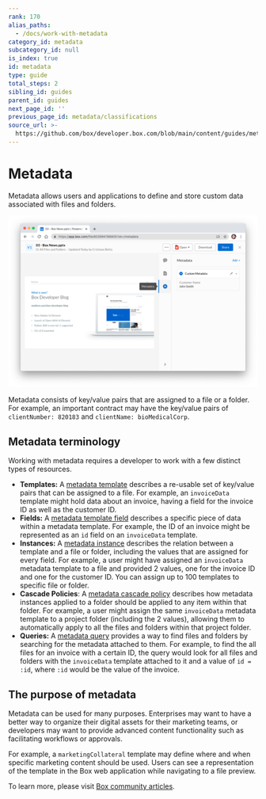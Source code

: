 ```yaml
---
rank: 170
alias_paths:
  - /docs/work-with-metadata
category_id: metadata
subcategory_id: null
is_index: true
id: metadata
type: guide
total_steps: 2
sibling_id: guides
parent_id: guides
next_page_id: ''
previous_page_id: metadata/classifications
source_url: >-
  https://github.com/box/developer.box.com/blob/main/content/guides/metadata/0-index.md
---
```

# Metadata

Metadata allows users and applications to define and store custom data
associated with files and folders.

<ImageFrame border center>

![String field](./metadata-example.png)

</ImageFrame>

Metadata consists of key/value pairs that are assigned to a file or a folder.
For example, an important contract may have the key/value pairs of
`clientNumber: 820183` and `clientName: bioMedicalCorp`.

## Metadata terminology

Working with metadata requires a developer to work with a few
distinct types of resources.

* **Templates:**  A [metadata template][template] describes a re-usable set of key/value pairs that can be assigned to a file. For example, an `invoiceData` template might hold data about an invoice, having a field for the invoice ID as well as the customer ID.
* **Fields:**  A [metadata template field][field] describes a specific piece of data within a metadata template. For example, the ID of an invoice might be represented as an `id` field on an `invoiceData` template.
* **Instances:** A [metadata instance][instance] describes the relation between a template and a file or folder, including the values that are assigned for every field. For example, a user might have assigned an `invoiceData` metadata template to a file and provided 2 values, one for the invoice ID and one for the customer ID. You can assign up to 100 templates to specific file or folder.
* **Cascade Policies**: A [metadata cascade policy][cascade] describes how metadata instances applied to a folder should be applied to any item within that folder. For example, a user might assign the same `invoiceData` metadata template to a project folder (including the 2 values), allowing them to automatically apply to all the files and folders within that project folder.
* **Queries:** A [metadata query][query] provides a way to find files and folders by searching for the metadata attached to them. For example, to find the all files for an invoice with a certain ID, the query would look for all files and folders with the `invoiceData` template attached to it and a value of `id = :id`, where `:id` would be the value of the invoice.

## The purpose of metadata

Metadata can be used for many purposes. Enterprises may want to have a better
way to organize their digital assets for their marketing teams, or developers
may want to provide advanced content functionality such as facilitating
workflows or approvals.

For example, a `marketingCollateral` template may define where and when specific
marketing content should be used. Users can see a representation of the
template in the Box web application while navigating to a file preview.

To learn more, please visit [Box community articles][community].

<!-- i18n-enable localize-links -->

[community]: https://support.box.com/hc/en-us/articles/360044196173-Using-Metadata
<!-- i18n-disable localize-links -->

[template]: g://metadata/templates
[instance]: g://metadata/instances
[cascade]: g://metadata/cascades
[field]: g://metadata/fields
[query]: g://metadata/queries